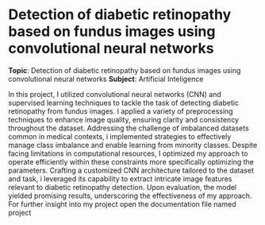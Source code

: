 # Detection of diabetic retinopathy based on fundus images using convolutional neural networks

**Topic**: Detection of diabetic retinopathy based on fundus images using convolutional neural networks
**Subject**: Artificial Inteligence

In this project, I utilized convolutional neural networks (CNN) and supervised learning techniques to tackle the task of detecting diabetic retinopathy from fundus images.
I applied a variety of preprocessing techniques to enhance image quality, ensuring clarity and consistency throughout the dataset.
Addressing the challenge of imbalanced datasets common in medical contexts, i implemented strategies to effectively manage class imbalance and enable learning from minority classes.
Despite facing limitations in computational resources, I optimized my approach to operate efficiently within these constraints more specifically optimizing the parameters.
Crafting a customized CNN architecture tailored to the dataset and task, i leveraged its capability to extract intricate image features relevant to diabetic retinopathy detection. 
Upon evaluation, the model yielded promising results, underscoring the effectiveness of my approach. For further insight into my project open the documentation file 
named project
